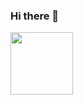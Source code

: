 ### Hi there 👋

<div style="width:100%;height:0;padding-bottom:56%;position:relative;">
  <img src="https://media.giphy.com/media/I5KnHHeKKhFnO/giphy.gif" width="100" />
</div>
